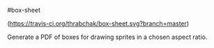 #box-sheet 

(https://travis-ci.org/thrabchak/box-sheet.svg?branch=master)

Generate a PDF of boxes for drawing sprites in a chosen aspect ratio.


